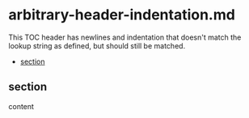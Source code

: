 # arbitrary-header-indentation.md

This TOC header has newlines and indentation that doesn't match the lookup string as defined, but should still be matched.

<!--

    (Do not remove or edit this comment.)
      This table-of-contents is automatically generated. To generate it, run:


amp markdown-toc --fix
-->

-   [section](#section)

## section

content
